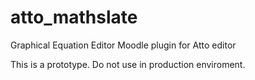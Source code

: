 atto_mathslate
==============

Graphical Equation Editor Moodle plugin for Atto editor

This is a prototype. Do not use in production enviroment.
